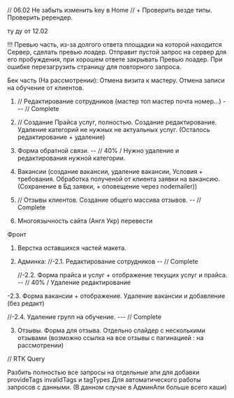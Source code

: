 // 06.02
Не забыть изменить key в Home // +
Проверить везде типы.
Проверить ререндер.

ту ду от 12.02

!!! Превью часть, из-за долгого ответа площадки на которой находится Сервер, сделать превью лоадер. Отправит пустой запрос на сервер для его пробуждения, при хорошем ответе закрывать Превью лоадер. При ошибке перезагрузить страницу для повторного запроса.

Бек часть
(На рассмотрении): Отмена визита к мастеру. Отмена записи на обучение от клиентов.

1. // Редактирование сотрудников (мастер топ мастер почта номер...) --- // Complete

2. // Создание Прайса услуг, полностью. Создание редактирование. Удаление категорий не нужных не актуальных услуг. (Осталось редактирование + удаление)

3. Форма обратной связи. -- // 40% / Нужно удаление и редактирования нужной категории.

4. Вакансии (создание вакансии, удаление вакансии, Условия + требования. Обработка полученой от клиента заявки на вакансию. (Сохранение в Бд заявки, + оповещение через nodemailer))

5. // Отзывы клиентов. Создание общего массива отзывов. -- // Complete

6. Многоязычность сайта (Англ Укр) перевести
<!--  -->

Фронт

1. Верстка оставшихся частей макета.
2. Админка:
   //-2.1. Редактирование сотрудников -- // Complete

   //-2.2. Форма прайса и услуг + отображение текущих услуг и прайса. -- // 40% / Удаление редактирование

-2.3. Форма вакансии + отображение. Удаление вакансии и добавление (без редакт)

//-2.4. Удаление групп на обучение. --- // Complete

3. Отзывы. Форма для отзыва. Отдельно слайдер с несколькими отзывами (возможно ссылка на все отзывы с пагинацией : на рассмотрении)

// RTK Query

Разбить полностью все запросы на отдельные апи для добавки provideTags invalidTags и tagTypes
Для автоматического работы запросов с данными. (В данном случае в АдминАпи больше всего каши)
